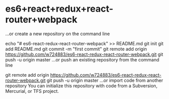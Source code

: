 # es6+react+redux+react-router+webpack

…or create a new repository on the command line

echo "# es6-react-redux-react-router-webpack" >> README.md
git init
git add README.md
git commit -m "first commit"
git remote add origin https://github.com/w724883/es6-react-redux-react-router-webpack.git
git push -u origin master
…or push an existing repository from the command line

git remote add origin https://github.com/w724883/es6-react-redux-react-router-webpack.git
git push -u origin master
…or import code from another repository
You can initialize this repository with code from a Subversion, Mercurial, or TFS project.
